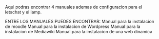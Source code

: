 Aqui podras encontrar 4 manuales ademas de configuracion para el letschat y el lamp.

ENTRE LOS MANUALES PUEDES ENCONTRAR:
Manual para la instalacion de moodle
Manual para la instalacion de Wordpress
Manual para la instalacion de Mediawiki
Manual para la instalacion de una web dinamica 
